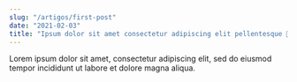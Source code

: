 ```yaml
---
slug: "/artigos/first-post"
date: "2021-02-03"
title: "Ipsum dolor sit amet consectetur adipiscing elit pellentesque 🍅"
---
```


Lorem ipsum dolor sit amet, consectetur adipiscing elit, sed do eiusmod tempor incididunt ut labore et dolore magna aliqua.
